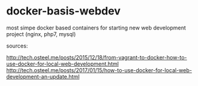 # docker-basis-webdev
most simpe docker based containers for starting new web development project (nginx, php7, mysql)

sources:

http://tech.osteel.me/posts/2015/12/18/from-vagrant-to-docker-how-to-use-docker-for-local-web-development.html
http://tech.osteel.me/posts/2017/01/15/how-to-use-docker-for-local-web-development-an-update.html
